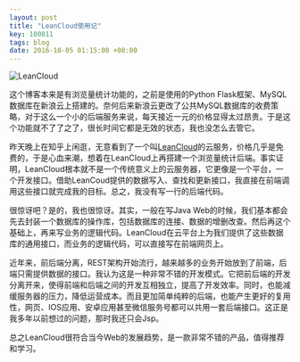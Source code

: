 ```yaml
---
layout: post
title: "LeanCloud使用记"
key: 100011
tags: blog
date: 2016-10-05 01:15:00 +08:00
---
```


![LeanCloud](https://leancloud.cn/images/static/press/Logo%20-%20Blue%20Padding.png)

这个博客本来是有浏览量统计功能的，之前是使用的Python Flask框架、MySQL数据库在新浪云上搭建的。奈何后来新浪云更改了公共MySQL数据库的收费策略，对于这么一个小的后端服务来说，每天接近一元的价格显得太过昂贵。于是这个功能就不了了之了，很长时间它都是无效的状态，我也没怎么去管它。

昨天晚上在知乎上闲逛，无意看到了一个叫[LeanCloud](https://leancloud.cn/)的云服务，价格几乎是免费的，于是心血来潮，想着在LeanCloud上再搭建一个浏览量统计后端。事实证明，LeanCloud根本就不是一个传统意义上的云服务器，它更像是一个平台，一个开发接口。借助LeanCoud提供的数据写入、查找和更新接口，我直接在前端调用这些接口就完成我的目标。总之，我没有写一行的后端代码。

<!--more-->

很惊讶吧？是的，我也很惊讶。其实，一般在写Java Web的时候，我们基本都会先去封装一个数据库的操作库，包括数据库的连接、数据的增删改查。然后再这个基础上，再来写业务的逻辑代码。LeanCloud在云平台上为我们提供了这些数据库的通用接口，而业务的逻辑代码，可以直接写在前端网页上。

近年来，前后端分离，REST架构开始流行，越来越多的业务开始放到了前端，后端只需提供数据的接口。我认为这是一种非常不错的开发模式。它把前后端的开发分离开来，使得前端和后端之间的开发互相独立，提高了开发效率。同时，也能减缓服务器的压力，降低运营成本。而且更加简单纯粹的后端，也能产生更好的复用性，网页、IOS应用、安卓应用甚至微信服务号都可以共用一套后端接口。这正是我多年以前想过的问题，那时我还只会Jsp。

总之LeanCloud很符合当今Web的发展趋势，是一款非常不错的产品，值得推荐和学习。

